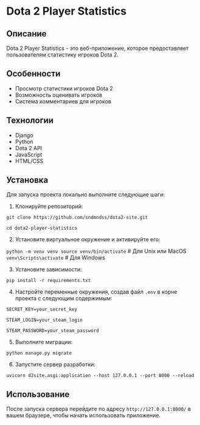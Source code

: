# Dota 2 Player Statistics

## Описание

Dota 2 Player Statistics - это веб-приложение, которое предоставляет пользователям статистику игроков Dota 2.

## Особенности

- Просмотр статистики игроков Dota 2
- Возможность оценивать игроков
- Система комментариев для игроков

## Технологии

- Django
- Python
- Dota 2 API
- JavaScript
- HTML/CSS

## Установка

Для запуска проекта локально выполните следующие шаги:

1. Клонируйте репозиторий:

`git clone https://github.com/sndmndss/dota2-site.git`

`cd dota2-player-statistics`

2. Установите виртуальное окружение и активируйте его:

`python -m venv venv source venv/bin/activate` # Для Unix или MacOS
`venv\Scripts\activate` # Для Windows

3. Установите зависимости:

`pip install -r requirements.txt`

 
4. Настройте переменные окружения, создав файл `.env` в корне проекта с следующим содержимым:

`SECRET_KEY=your_secret_key `

`STEAM_LOGIN=your_steam_login`

`STEAM_PASSWORD=your_steam_password`

5. Выполните миграции:

`python manage.py migrate`

6. Запустите сервер разработки:

`uvicorn d2site.asgi:application --host 127.0.0.1 --port 8000 --reload`

## Использование

После запуска сервера перейдите по адресу `http://127.0.0.1:8000/` в вашем браузере, чтобы начать использовать приложение.
